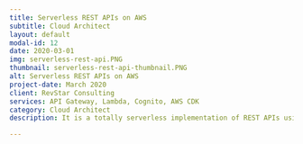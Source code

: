 ```yaml
---
title: Serverless REST APIs on AWS
subtitle: Cloud Architect
layout: default
modal-id: 12
date: 2020-03-01
img: serverless-rest-api.PNG
thumbnail: serverless-rest-api-thumbnail.PNG
alt: Serverless REST APIs on AWS
project-date: March 2020
client: RevStar Consulting
services: API Gateway, Lambda, Cognito, AWS CDK
category: Cloud Architect
description: It is a totally serverless implementation of REST APIs using API Gateway, Lambda and authentication done using Cognito. Entire infrastructure was provisioned and deployed using AWS CDK

---
```

